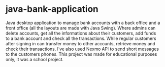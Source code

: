 # java-bank-application

Java desktop application to manage bank accounts with a back office and a front office (all the layouts are made with Java Swing). Where admins can delete accounts, get all the informations about their customers, add funds to a bank account and check all the transactions.
While regular customers after signing in can transfer money to other accounts, retrieve money and check their transactions.
I've also used Nexmo API to send short messages to the customers phones.
This project was made for educational purposes only, it was a school project.
